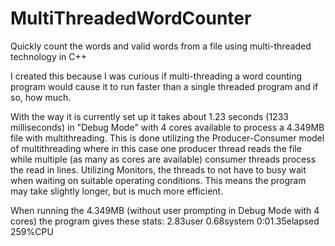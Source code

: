 # MultiThreadedWordCounter
Quickly count the words and valid words from a file using multi-threaded technology in C++

I created this because I was curious if multi-threading a word counting program would cause it to run faster than a single threaded program and if so, how much.

With the way it is currently set up it takes about 1.23 seconds (1233 milliseconds) in "Debug Mode" with 4 cores available to process a 4.349MB file with multithreading. This is done utilizing the Producer-Consumer model of multithreading where in this case one producer thread reads the file while multiple (as many as cores are available) consumer threads process the read in lines. Utilizing Monitors, the threads to not have to busy wait when waiting on suitable operating conditions. This means the program may take slightly longer, but is much more efficient.

When running the 4.349MB (without user prompting in Debug Mode with 4 cores) the program gives these stats: 2.83user 0.68system 0:01.35elapsed 259%CPU

